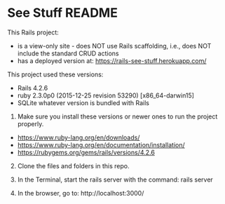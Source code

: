 # See Stuff README

This Rails project:
- is a view-only site - does NOT use Rails scaffolding, i.e., does NOT include the standard CRUD actions
- has a deployed version at: https://rails-see-stuff.herokuapp.com/

This project used these versions:
- Rails 4.2.6
- ruby 2.3.0p0 (2015-12-25 revision 53290) [x86_64-darwin15]
- SQLite whatever version is bundled with Rails

1. Make sure you install these versions or newer ones to run the project properly.
- https://www.ruby-lang.org/en/downloads/
- https://www.ruby-lang.org/en/documentation/installation/
- https://rubygems.org/gems/rails/versions/4.2.6

2. Clone the files and folders in this repo.
3. In the Terminal, start the rails server with the command: rails server

4. In the browser, go to:
http://localhost:3000/
